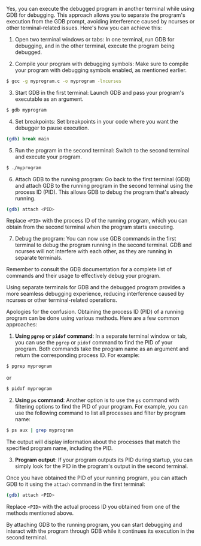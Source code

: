 Yes, you can execute the debugged program in another terminal while using GDB for debugging. This approach allows you to separate the program's execution from the GDB prompt, avoiding interference caused by ncurses or other terminal-related issues. Here's how you can achieve this:

1. Open two terminal windows or tabs: In one terminal, run GDB for debugging, and in the other terminal, execute the program being debugged.

2. Compile your program with debugging symbols: Make sure to compile your program with debugging symbols enabled, as mentioned earlier.

```bash
$ gcc -g myprogram.c -o myprogram -lncurses
```

3. Start GDB in the first terminal: Launch GDB and pass your program's executable as an argument.

```bash
$ gdb myprogram
```

4. Set breakpoints: Set breakpoints in your code where you want the debugger to pause execution.

```bash
(gdb) break main
```

5. Run the program in the second terminal: Switch to the second terminal and execute your program.

```bash
$ ./myprogram
```

6. Attach GDB to the running program: Go back to the first terminal (GDB) and attach GDB to the running program in the second terminal using the process ID (PID). This allows GDB to debug the program that's already running.

```bash
(gdb) attach <PID>
```

Replace `<PID>` with the process ID of the running program, which you can obtain from the second terminal when the program starts executing.

7. Debug the program: You can now use GDB commands in the first terminal to debug the program running in the second terminal. GDB and ncurses will not interfere with each other, as they are running in separate terminals.

Remember to consult the GDB documentation for a complete list of commands and their usage to effectively debug your program.

Using separate terminals for GDB and the debugged program provides a more seamless debugging experience, reducing interference caused by ncurses or other terminal-related operations.

Apologies for the confusion. Obtaining the process ID (PID) of a running program can be done using various methods. Here are a few common approaches:

1. **Using `pgrep` or `pidof` command**: In a separate terminal window or tab, you can use the `pgrep` or `pidof` command to find the PID of your program. Both commands take the program name as an argument and return the corresponding process ID. For example:

```bash
$ pgrep myprogram
```
or
```bash
$ pidof myprogram
```

2. **Using `ps` command**: Another option is to use the `ps` command with filtering options to find the PID of your program. For example, you can use the following command to list all processes and filter by program name:

```bash
$ ps aux | grep myprogram
```

The output will display information about the processes that match the specified program name, including the PID.

3. **Program output**: If your program outputs its PID during startup, you can simply look for the PID in the program's output in the second terminal.

Once you have obtained the PID of your running program, you can attach GDB to it using the `attach` command in the first terminal:

```bash
(gdb) attach <PID>
```

Replace `<PID>` with the actual process ID you obtained from one of the methods mentioned above.

By attaching GDB to the running program, you can start debugging and interact with the program through GDB while it continues its execution in the second terminal.

